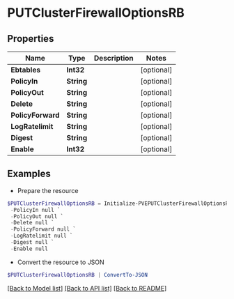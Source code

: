 # PUTClusterFirewallOptionsRB
## Properties

Name | Type | Description | Notes
------------ | ------------- | ------------- | -------------
**Ebtables** | **Int32** |  | [optional] 
**PolicyIn** | **String** |  | [optional] 
**PolicyOut** | **String** |  | [optional] 
**Delete** | **String** |  | [optional] 
**PolicyForward** | **String** |  | [optional] 
**LogRatelimit** | **String** |  | [optional] 
**Digest** | **String** |  | [optional] 
**Enable** | **Int32** |  | [optional] 

## Examples

- Prepare the resource
```powershell
$PUTClusterFirewallOptionsRB = Initialize-PVEPUTClusterFirewallOptionsRB  -Ebtables null `
 -PolicyIn null `
 -PolicyOut null `
 -Delete null `
 -PolicyForward null `
 -LogRatelimit null `
 -Digest null `
 -Enable null
```

- Convert the resource to JSON
```powershell
$PUTClusterFirewallOptionsRB | ConvertTo-JSON
```

[[Back to Model list]](../README.md#documentation-for-models) [[Back to API list]](../README.md#documentation-for-api-endpoints) [[Back to README]](../README.md)

